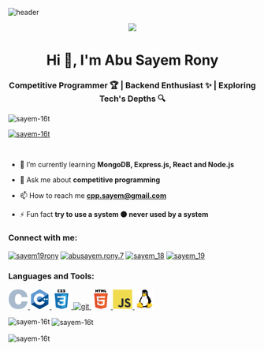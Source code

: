 ![header](https://capsule-render.vercel.app/api?type=transparent)


<p align="center">
  <img src="https://capsule-render.vercel.app/api?text=Hey Everyone!🕹️&animation=fadeIn&type=waving&color=gradient&height=100"/>
</p>

<h1 align="center">Hi 👋, I'm Abu Sayem Rony</h1>
<h3 align="center">Competitive Programmer 🏆 | Backend Enthusiast ✨ | Exploring Tech's Depths 🔍</h3>

<p align="left"> <img src="https://komarev.com/ghpvc/?username=sayem-16t&label=Profile%20views&color=0e75b6&style=flat" alt="sayem-16t" /> </p>

<p align="left"> <a href="https://github.com/ryo-ma/github-profile-trophy"><img src="https://github-profile-trophy.vercel.app/?username=sayem-16t" alt="sayem-16t" /></a> </p>

<p align="left"> <a href="https://twitter.com/" target="blank"><img src="https://img.shields.io/twitter/follow/?logo=twitter&style=for-the-badge" alt="" /></a> </p>

- 🌱 I’m currently learning **MongoDB, Express.js, React and Node.js**

- 💬 Ask me about **competitive programming**

- 📫 How to reach me **cpp.sayem@gmail.com**

- ⚡ Fun fact **try to use a system ⚫ never used by a system**

<h3 align="left">Connect with me:</h3>
<p align="left">
<a href="https://linkedin.com/in/sayem19rony" target="blank"><img align="center" src="https://raw.githubusercontent.com/rahuldkjain/github-profile-readme-generator/master/src/images/icons/Social/linked-in-alt.svg" alt="sayem19rony" height="30" width="40" /></a>
<a href="https://fb.com/abusayem.rony.7" target="blank"><img align="center" src="https://raw.githubusercontent.com/rahuldkjain/github-profile-readme-generator/master/src/images/icons/Social/facebook.svg" alt="abusayem.rony.7" height="30" width="40" /></a>
<a href="https://www.codechef.com/users/sayem_18" target="blank"><img align="center" src="https://cdn.jsdelivr.net/npm/simple-icons@3.1.0/icons/codechef.svg" alt="sayem_18" height="30" width="40" /></a>
<a href="https://codeforces.com/profile/sayem_19" target="blank"><img align="center" src="https://raw.githubusercontent.com/rahuldkjain/github-profile-readme-generator/master/src/images/icons/Social/codeforces.svg" alt="sayem_19" height="30" width="40" /></a>
</p>

<h3 align="left">Languages and Tools:</h3>
<p align="left"> <a href="https://www.cprogramming.com/" target="_blank" rel="noreferrer"> <img src="https://raw.githubusercontent.com/devicons/devicon/master/icons/c/c-original.svg" alt="c" width="40" height="40"/> </a> <a href="https://www.w3schools.com/cpp/" target="_blank" rel="noreferrer"> <img src="https://raw.githubusercontent.com/devicons/devicon/master/icons/cplusplus/cplusplus-original.svg" alt="cplusplus" width="40" height="40"/> </a> <a href="https://www.w3schools.com/css/" target="_blank" rel="noreferrer"> <img src="https://raw.githubusercontent.com/devicons/devicon/master/icons/css3/css3-original-wordmark.svg" alt="css3" width="40" height="40"/> </a> <a href="https://git-scm.com/" target="_blank" rel="noreferrer"> <img src="https://www.vectorlogo.zone/logos/git-scm/git-scm-icon.svg" alt="git" width="40" height="40"/> </a> <a href="https://www.w3.org/html/" target="_blank" rel="noreferrer"> <img src="https://raw.githubusercontent.com/devicons/devicon/master/icons/html5/html5-original-wordmark.svg" alt="html5" width="40" height="40"/> </a> <a href="https://developer.mozilla.org/en-US/docs/Web/JavaScript" target="_blank" rel="noreferrer"> <img src="https://raw.githubusercontent.com/devicons/devicon/master/icons/javascript/javascript-original.svg" alt="javascript" width="40" height="40"/> </a> <a href="https://www.linux.org/" target="_blank" rel="noreferrer"> <img src="https://raw.githubusercontent.com/devicons/devicon/master/icons/linux/linux-original.svg" alt="linux" width="40" height="40"/> </a> </p>

<p><img align="left" src="https://github-readme-stats.vercel.app/api/top-langs?username=sayem-16t&show_icons=true&locale=en&layout=compact" alt="sayem-16t" /></p>

<p>&nbsp;<img align="center" src="https://github-readme-stats.vercel.app/api?username=sayem-16t&show_icons=true&locale=en" alt="sayem-16t" /></p>

<p><img align="center" src="https://github-readme-streak-stats.herokuapp.com/?user=sayem-16t&" alt="sayem-16t" /></p>
